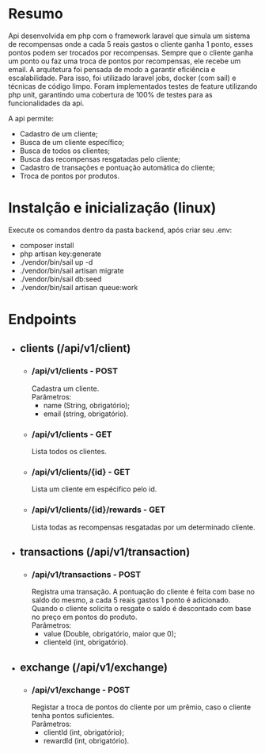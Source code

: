 # Resumo

Api desenvolvida em php com o framework laravel que simula um sistema de recompensas onde a cada 5 reais gastos o cliente ganha 1 ponto, esses pontos podem ser trocados por recompensas. Sempre que o cliente ganha um ponto ou faz uma troca de pontos por recompensas, ele recebe um email. A arquitetura foi pensada de modo a garantir eficiência e escalabilidade. Para isso, foi utilizado laravel jobs, docker (com sail) e técnicas de código limpo.
Foram implementados testes de feature utilizando php unit, garantindo uma cobertura de 100% de testes para as funcionalidades da api.

A api permite:
 - Cadastro de um cliente;
 - Busca de um cliente específico;
 - Busca de todos os clientes;
 - Busca das recompensas resgatadas pelo cliente;
 - Cadastro de transações e pontuação automática do cliente;
 - Troca de pontos por produtos.


# Instalção e inicialização (linux)

Execute os comandos dentro da pasta backend, após criar seu .env:
-    composer install
-    php artisan key:generate
-   ./vendor/bin/sail up -d
-    ./vendor/bin/sail artisan migrate
-    ./vendor/bin/sail db:seed
-    ./vendor/bin/sail artisan queue:work

# Endpoints

- ## clients (/api/v1/client)
  - ### /api/v1/clients - POST<br/>
    Cadastra um cliente.<br/>
    Parâmetros:
    - name (String, obrigatório);
    - email (string, obrigatório).
  - ### /api/v1/clients - GET<br/>
    Lista todos os clientes.
  - ### /api/v1/clients/{id} - GET<br/>
    Lista um cliente em espécifico pelo id.
  - ### /api/v1/clients/{id}/rewards - GET<br/>
    Lista todas as recompensas resgatadas por um determinado cliente.

- ## transactions (/api/v1/transaction)
  - ### /api/v1/transactions - POST<br/>
    Registra uma transação. A pontuação do cliente é feita com base no saldo do mesmo, a cada 5 reais gastos 1 ponto é adicionado. Quando o cliente solicita o resgate
    o saldo é descontado com base no preço em pontos do produto.<br/>
    Parâmetros:
    - value (Double, obrigatório, maior que 0);
    - clienteId (int, obrigatório).
   
- ## exchange (/api/v1/exchange)
  - ### /api/v1/exchange - POST<br/>
    Registar a troca de pontos do cliente por um prêmio, caso o cliente tenha pontos suficientes.<br/>
    Parâmetros:
    - clientId (int, obrigatório);
    - rewardId (int, obrigatório).

